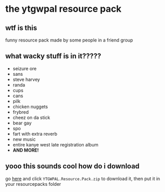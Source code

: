 # the ytgwpal resource pack
## wtf is this
funny resource pack made by some people in a friend group
## what wacky stuff is in it?????
- seizure ore
- sans
- steve harvey
- randa
- cups
- cans
- pilk
- chicken nuggets
- frybred
- cheez on da stick
- bear gay
- spo
- fart with extra reverb
- new music
- entire kanye west late registration album
- **AND MORE!**
## yooo this sounds cool how do i download
go [here](https://github.com/YTGWPAL/ytgwpal-resource-pack/releases/latest) and click `YTGWPAL.Resource.Pack.zip` to download it, then put it in your resourcepacks folder
